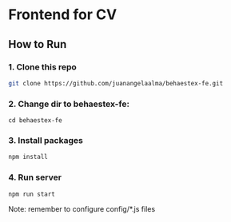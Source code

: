 # Frontend for CV

## How to Run
### 1. Clone this repo
```bash
git clone https://github.com/juanangelaalma/behaestex-fe.git
```
### 2. Change dir to behaestex-fe:
```
cd behaestex-fe
```
### 3. Install packages
```bash
npm install
```
### 4. Run server
```bash
npm run start
```

Note: remember to configure config/*.js files